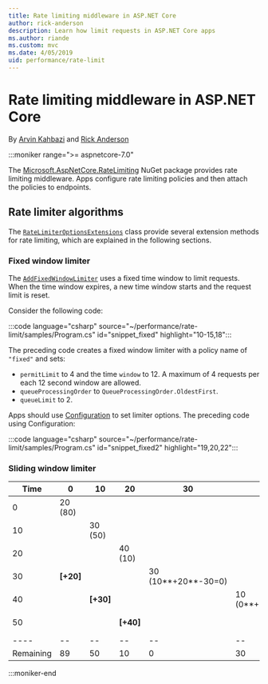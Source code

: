 ```yaml
---
title: Rate limiting middleware in ASP.NET Core
author: rick-anderson
description: Learn how limit requests in ASP.NET Core apps
ms.author: riande
ms.custom: mvc
ms.date: 4/05/2019
uid: performance/rate-limit
---
```


# Rate limiting middleware in ASP.NET Core

By [Arvin Kahbazi](https://github.com/Kahbazi) and [Rick Anderson](https://twitter.com/RickAndMSFT)

:::moniker range=">= aspnetcore-7.0"

The [Microsoft.AspNetCore.RateLimiting](https://www.nuget.org/packages/Microsoft.AspNetCore.RateLimiting) NuGet package provides rate limiting middleware. Apps configure rate limiting  policies and then attach the policies to endpoints.

## Rate limiter algorithms

The [`RateLimiterOptionsExtensions`](/dotnet/api/microsoft.aspnetcore.ratelimiting.ratelimiteroptionsextensions) class provide several extension methods for rate limiting, which are explained in the following sections.

### Fixed window limiter

The [`AddFixedWindowLimiter`](/dotnet/api/microsoft.aspnetcore.ratelimiting.ratelimiteroptionsextensions.addfixedwindowlimiter#microsoft-aspnetcore-ratelimiting-ratelimiteroptionsextensions-addfixedwindowlimiter(microsoft-aspnetcore-ratelimiting-ratelimiteroptions-system-string-system-threading-ratelimiting-fixedwindowratelimiteroptions)) uses a fixed time window to limit requests. When the time window expires, a new time window starts and the request limit is reset.

Consider the following code:

:::code language="csharp" source="~/performance/rate-limit/samples/Program.cs" id="snippet_fixed" highlight="10-15,18":::

The preceding code creates a fixed window limiter with a policy name of `"fixed"` and sets:

* `permitLimit` to 4 and the time `window` to 12. A maximum of 4 requests per each 12 second window are allowed.
* `queueProcessingOrder` to `QueueProcessingOrder.OldestFirst`.
* `queueLimit` to 2.

Apps should use [Configuration](xref:fundamentals/configuration/index) to set limiter options. The preceding code using Configuration:

:::code language="csharp" source="~/performance/rate-limit/samples/Program.cs" id="snippet_fixed2" highlight="19,20,22":::

### Sliding window limiter

| Time | 0  | 10  | 20 | 30 | 40 | 50 |
| ---- | -- | --  | -- | -- | -- | -- |
|  0    | 20 (80) |   |  |  |  |  |
|  10   |         | 30 (50)  |  |  |  |  |
|  20  |         |          | 40 (10) |  |  |  |
|  30   | **[+20]**|         |         | 30 (10**+20**-30=0) |  |  |
|  40  |          | **[+30]** |       |                 | 10 (0**+30**=30)  |  |
|  50   |          |           | **[+40]**  |            |               | 10 (30**+40**=70) |
| ---- | -- | --  | -- | -- | -- | -- |
| Remaining | 89 | 50  | 10 | 0 | 30 | 70 |


:::moniker-end
